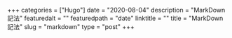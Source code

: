 +++
categories = ["Hugo"]
date = "2020-08-04"
description = "MarkDown記法"
featuredalt = ""
featuredpath = "date"
linktitle = ""
title = "MarkDown記法"
slug = "markdown"
type = "post"
+++
